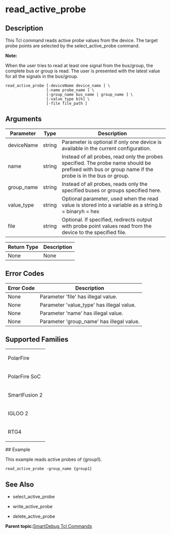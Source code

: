 # read\_active\_probe

## Description

This Tcl command reads active probe values from the device. The target probe points are selected by the select\_active\_probe command.

**Note:**

​When the user tries to read at least one signal from the bus/group, the complete bus or group is read. The user is presented with the latest value for all the signals in the bus/group.

```
read_active_probe [-deviceName device_name ] \
                  [-name probe_name ] \
                  [-group_name bus_name | group_name ] \
                  [-value_type b|h] \
                  [-file file_path ]
```

## Arguments

|Parameter|Type|Description|
|---------|----|-----------|
|deviceName|string|Parameter is optional if only one device is available in the current configuration.|
|name|string|Instead of all probes, read only the probes specified. The probe name should be prefixed with bus or group name if the probe is in the bus or group.|
|group\_name|string|Instead of all probes, reads only the specified buses or groups specified here.|
|value\_type|string|Optional parameter, used when the read value is stored into a variable as a string.b = binaryh = hex|
|file|string|Optional. If specified, redirects output with probe point values read from the device to the specified file.|

|Return Type|Description|
|-----------|-----------|
|None|None|

## Error Codes

|Error Code|Description|
|----------|-----------|
|None|Parameter 'file' has illegal value.|
|None|Parameter 'value\_type' has illegal value.|
|None|Parameter 'name' has illegal value.|
|None|Parameter 'group\_name' has illegal value.|

## Supported Families

<table id="GUID-FD4C837C-1CAD-4766-A675-30D55804E9CE"><tbody><tr><td>

PolarFire

</td></tr><tr><td>

PolarFire SoC

</td></tr><tr><td>

SmartFusion 2

</td></tr><tr><td>

IGLOO 2

</td></tr><tr><td>

RTG4

</td></tr></tbody>
</table>## Example

This example reads active probes of \{group1\}.

```
read_active_probe -group_name {group1}
```

## See Also

-   select\_active\_probe

-   write\_active\_probe

-   delete\_active\_probe


**Parent topic:**[SmartDebug Tcl Commands](GUID-5F0515FB-DC45-4C39-86E5-8B7DC659F010.md)

